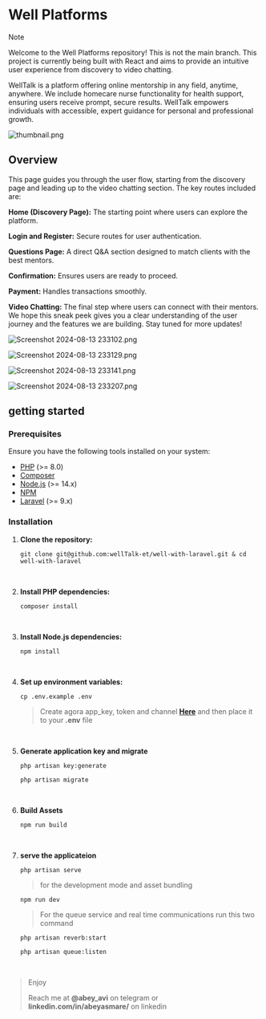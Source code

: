 # Well Platforms

> [!NOTE]
> Welcome to the Well Platforms repository! This is not the main branch. This project is currently being built with React and aims to provide an intuitive user experience from discovery to video chatting.

WellTalk is a platform offering online mentorship in any field, anytime, anywhere. We include homecare nurse functionality for health support, ensuring users receive prompt, secure results. WellTalk empowers individuals with accessible, expert guidance for personal and professional growth.

![thumbnail.png](resources/assets/overview/thumbnail.png)

## Overview

This page guides you through the user flow, starting from the discovery page and leading up to the video chatting section. The key routes included are:

**Home (Discovery Page):** The starting point where users can explore the platform.

**Login and Register:** Secure routes for user authentication.

**Questions Page:** A direct Q&A section designed to match clients with the best mentors.

**Confirmation:** Ensures users are ready to proceed.

**Payment:** Handles transactions smoothly.

**Video Chatting:** The final step where users can connect with their mentors.
We hope this sneak peek gives you a clear understanding of the user journey and the features we are building. Stay tuned for more updates!

![Screenshot 2024-08-13 233102.png](resources/assets/overview/Screenshot%202024-08-13%20233102.png)

![Screenshot 2024-08-13 233129.png](resources/assets/overview/Screenshot%202024-08-13%20233129.png)

![Screenshot 2024-08-13 233141.png](resources/assets/overview/Screenshot%202024-08-13%20233141.png)

![Screenshot 2024-08-13 233207.png](resources/assets/overview/Screenshot%202024-08-13%20233207.png)


## getting started

### Prerequisites

Ensure you have the following tools installed on your system:
- [PHP](https://www.php.net/) (>= 8.0)
- [Composer](https://getcomposer.org/)
- [Node.js](https://nodejs.org/) (>= 14.x)
- [NPM](https://www.npmjs.com/)
- [Laravel](https://laravel.com/) (>= 9.x)


### Installation

1. **Clone the repository:**

    `git clone git@github.com:wellTalk-et/well-with-laravel.git & cd well-with-laravel`

    <br>

2. **Install PHP dependencies:**

    `composer install`

    <br>

3. **Install Node.js dependencies:**


    `npm install`

    <br>

4. **Set up environment variables:**

    `cp .env.example .env`
    > Create agora app_key, token and channel **<a href="https://console.agora.io/">Here</a>** and then place it to your **.env** file

    <br>

5. **Generate application key and migrate**

    `php artisan key:generate`

    `php artisan migrate`

    <br>

6. **Build Assets**

    `npm run build`

    <br>
7. **serve the applicateion**

    `php artisan serve`

    > for the development mode and asset bundling  
    
    `npm run dev`

    > For the queue service and real time communications run this two command

    `php artisan reverb:start`
    <br>

    `php artisan queue:listen`

    <br>

> Enjoy
>
> Reach me at **@abey_avi** on telegram or **linkedin.com/in/abeyasmare/** on linkedin
>
